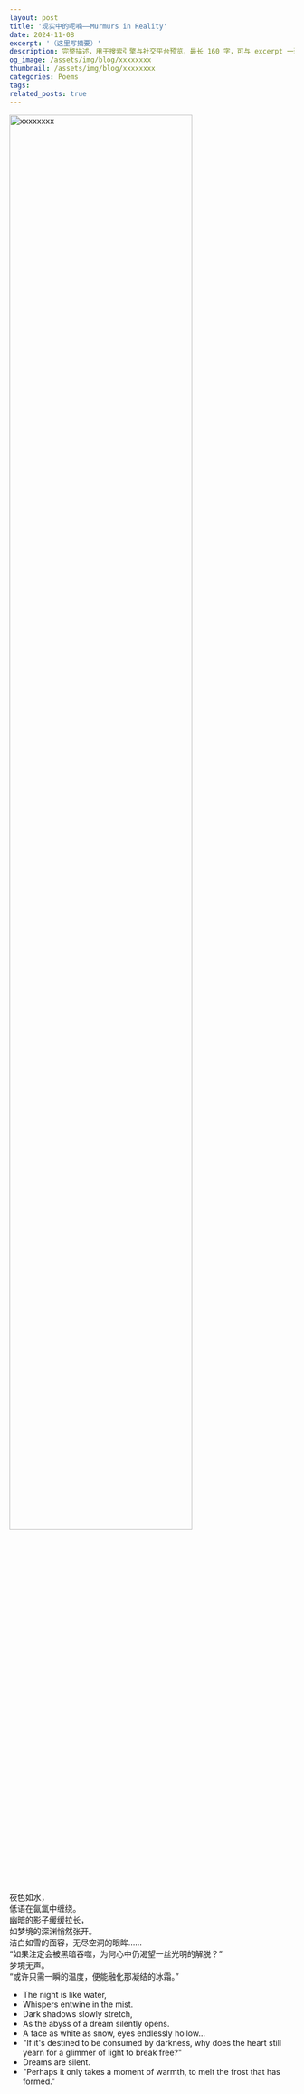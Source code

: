 ```yaml
---
layout: post
title: '现实中的呢喃——Murmurs in Reality'
date: 2024-11-08
excerpt: '（这里写摘要）'
description: 完整描述，用于搜索引擎与社交平台预览，最长 160 字，可与 excerpt 一致
og_image: /assets/img/blog/xxxxxxxx
thumbnail: /assets/img/blog/xxxxxxxx
categories: Poems
tags: 
related_posts: true
---
```


<img src="/assets/img/blog/xxxxxxxx" style="width:80%;" alt="xxxxxxxx">

夜色如水，  
低语在氤氲中缠绕。  
幽暗的影子缓缓拉长，  
如梦境的深渊悄然张开。  
洁白如雪的面容，无尽空洞的眼眸……  
“如果注定会被黑暗吞噬，为何心中仍渴望一丝光明的解脱？”  
梦境无声。  
“或许只需一瞬的温度，便能融化那凝结的冰霜。”

- The night is like water,
- Whispers entwine in the mist.
- Dark shadows slowly stretch,
- As the abyss of a dream silently opens.
- A face as white as snow, eyes endlessly hollow…
- "If it's destined to be consumed by darkness, why does the heart still yearn for a glimmer of light to break free?"
- Dreams are silent.
- "Perhaps it only takes a moment of warmth, to melt the frost that has formed."